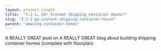 ```yaml
---
layout: project_single
title:  "3-2-1… GO! Instant Shipping Container House!"
slug: "3-2-1-go-instant-shipping-container-house"
parent: "amazing-container-homes"
---
```

A REALLY GREAT post on A REALLY GREAT blog about building shipping container homes (complete with floorplan)